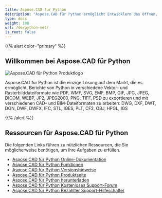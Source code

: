 ```yaml
---
title: Aspose.CAD für Python
description: "Aspose.CAD für Python ermöglicht Entwicklern das Öffnen, Lesen und Verarbeiten von AutoCAD DWG, DXF, DWT und anderen CAD- und BIM-Dateiformaten, wie z.B.: DGN, DWF, DWFX, IFC, STL, IGES, PLT, CF2, OBJ, HPGL, IGS."
type: docs
weight: 100
url: /de/python-net/
is_root: false
---
```


{{% alert color="primary" %}}

## **Willkommen bei Aspose.CAD für Python**

![Aspose.CAD für Python Produktlogo](/_assets/home_4.png)

Aspose.CAD für Python ist die einzige Lösung auf dem Markt, die es ermöglicht, Berichte von Python in verschiedene Vektor- und Rasterbilddateiformate wie PDF, WMF, SVG, EMF, BMP, GIF, JPG, JPEG, DICOM, WEBP, JP2, JPEG2000, PNG, TIFF, PSD zu exportieren und mit verschiedenen CAD- und BIM-Dateiformaten zu arbeiten: DWG, DXF, DWT, DGN, DWF, DWFX, IFC, STL, IGES, PLT, CF2, OBJ, HPGL, IGS

{{% /alert %}}

## **Ressourcen für Aspose.CAD für Python**

Die folgenden Links führen zu nützlichen Ressourcen, die Sie möglicherweise benötigen, um Ihre Aufgaben zu erfüllen.

- [Aspose.CAD für Python Online-Dokumentation](/de/cad/python-net/)
- [Aspose.CAD für Python Funktionen](/de/cad/python-net/features-overview/)
- [Aspose.CAD für Python Versionshinweise](https://releases.aspose.com/cad/python-net/release-notes/)
- [Aspose.CAD für Python Produktseite](https://products.aspose.com/cad/python-net/)
- [Aspose.CAD für Python herunterladen](https://downloads.aspose.com/cad/python-net)
- [Aspose.CAD für Python Kostenloses Support-Forum](https://forum.aspose.com/c/cad/19)
- [Aspose.CAD für Python Bezahlter Support-Hilfeschalter](https://helpdesk.aspose.com/)
